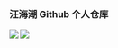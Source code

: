 ### 汪海潮 Github 个人仓库
<!--
**wanghaichao0611/wanghaichao0611** is a ✨ _special_ ✨ repository because its `README.md` (this file) appears on your GitHub profile.

Here are some ideas to get you started:

- 🔭 I’m currently working on ...
- 🌱 I’m currently learning ...
- 👯 I’m looking to collaborate on ...
- 🤔 I’m looking for help with ...
- 💬 Ask me about ...
- 📫 How to reach me: ...
- 😄 Pronouns: ...
- ⚡ Fun fact: ...
-->
​<img align="left" src="https://github-readme-stats.vercel.app/api/top-langs/?username=wanghaichao0611">
<img align="left" src="https://github-readme-stats.vercel.app/api?username=wanghaichao0611&include_all_commits=true&count_private-true&custom_title=wanghaichao0611'%20GitHub%20Stats&line_height=30&show_icons=true&hide_border=true&bg_color=192133&title_color=efb752&icon_color=efb752&text_color=70bed9">


